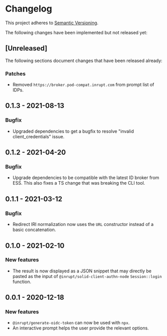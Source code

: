 # Changelog

This project adheres to [Semantic Versioning](http://semver.org/spec/v2.0.0.html).

The following changes have been implemented but not released yet:

## [Unreleased]

The following sections document changes that have been released already:

### Patches

- Removed `https://broker.pod-compat.inrupt.com` from prompt list of IDPs.

## 0.1.3 - 2021-08-13

### Bugfix

- Upgraded dependencies to get a bugfix to resolve "invalid client_credentials" issue.

## 0.1.2 - 2021-04-20

### Bugfix

- Upgrade dependencies to be compatible with the latest ID broker from ESS. This
  also fixes a TS change that was breaking the CLI tool.

## 0.1.1 - 2021-03-12

### Bugfix

- Redirect IRI normalization now uses the `URL` constructor instead of a basic concatenation.

## 0.1.0 - 2021-02-10

### New features

- The result is now displayed as a JSON snippet that may directly be pasted as the
  input of `@inrupt/solid-client-authn-node` `Session::login` function.

## 0.0.1 - 2020-12-18

### New features

- `@inrupt/generate-oidc-token` can now be used with `npx`.
- An interactive prompt helps the user provide the relevant options.
